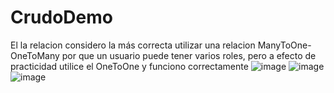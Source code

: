 # CrudoDemo
El la relacion considero la más correcta utilizar una relacion ManyToOne-OneToMany por que un usuario puede tener varios roles, pero a efecto de practicidad utilice el OneToOne y funciono correctamente 
![image](https://user-images.githubusercontent.com/90481288/166343379-6d2dc84b-87c9-43c0-bb69-5d829bade704.png)
![image](https://user-images.githubusercontent.com/90481288/166343773-aff138f1-35e8-4f48-9a22-95185503ff05.png)
![image](https://user-images.githubusercontent.com/90481288/166343930-6449eb9c-68aa-4c82-87dd-37e979722088.png)
